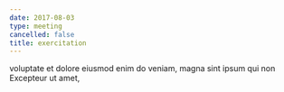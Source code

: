 ```yaml
---
date: 2017-08-03
type: meeting
cancelled: false
title: exercitation
---
```

voluptate et dolore eiusmod enim do veniam, magna sint ipsum qui non Excepteur ut amet,